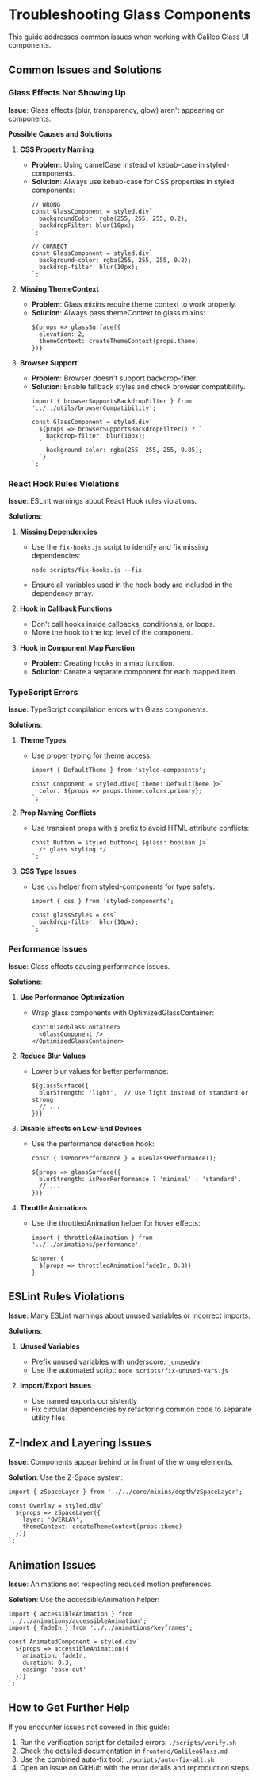 # Troubleshooting Glass Components

This guide addresses common issues when working with Galileo Glass UI components.

## Common Issues and Solutions

### Glass Effects Not Showing Up

**Issue**: Glass effects (blur, transparency, glow) aren't appearing on components.

**Possible Causes and Solutions**:

1. **CSS Property Naming**
   - **Problem**: Using camelCase instead of kebab-case in styled-components.
   - **Solution**: Always use kebab-case for CSS properties in styled components:
     ```tsx
     // WRONG
     const GlassComponent = styled.div`
       backgroundColor: rgba(255, 255, 255, 0.2);
       backdropFilter: blur(10px);
     `;
     
     // CORRECT
     const GlassComponent = styled.div`
       background-color: rgba(255, 255, 255, 0.2);
       backdrop-filter: blur(10px);
     `;
     ```

2. **Missing ThemeContext**
   - **Problem**: Glass mixins require theme context to work properly.
   - **Solution**: Always pass themeContext to glass mixins:
     ```tsx
     ${props => glassSurface({
       elevation: 2,
       themeContext: createThemeContext(props.theme)
     })}
     ```

3. **Browser Support**
   - **Problem**: Browser doesn't support backdrop-filter.
   - **Solution**: Enable fallback styles and check browser compatibility.
     ```tsx
     import { browserSupportsBackdropFilter } from '../../utils/browserCompatibility';
     
     const GlassComponent = styled.div`
       ${props => browserSupportsBackdropFilter() ? `
         backdrop-filter: blur(10px);
       ` : `
         background-color: rgba(255, 255, 255, 0.85);
       `}
     `;
     ```

### React Hook Rules Violations

**Issue**: ESLint warnings about React Hook rules violations.

**Solutions**:

1. **Missing Dependencies**
   - Use the `fix-hooks.js` script to identify and fix missing dependencies:
     ```
     node scripts/fix-hooks.js --fix
     ```
   - Ensure all variables used in the hook body are included in the dependency array.

2. **Hook in Callback Functions**
   - Don't call hooks inside callbacks, conditionals, or loops.
   - Move the hook to the top level of the component.

3. **Hook in Component Map Function**
   - **Problem**: Creating hooks in a map function.
   - **Solution**: Create a separate component for each mapped item.

### TypeScript Errors

**Issue**: TypeScript compilation errors with Glass components.

**Solutions**:

1. **Theme Types**
   - Use proper typing for theme access:
     ```tsx
     import { DefaultTheme } from 'styled-components';
     
     const Component = styled.div<{ theme: DefaultTheme }>`
       color: ${props => props.theme.colors.primary};
     `;
     ```

2. **Prop Naming Conflicts**
   - Use transient props with `$` prefix to avoid HTML attribute conflicts:
     ```tsx
     const Button = styled.button<{ $glass: boolean }>`
       /* glass styling */
     `;
     ```

3. **CSS Type Issues**
   - Use `css` helper from styled-components for type safety:
     ```tsx
     import { css } from 'styled-components';
     
     const glassStyles = css`
       backdrop-filter: blur(10px);
     `;
     ```

### Performance Issues

**Issue**: Glass effects causing performance issues.

**Solutions**:

1. **Use Performance Optimization**
   - Wrap glass components with OptimizedGlassContainer:
     ```tsx
     <OptimizedGlassContainer>
       <GlassComponent />
     </OptimizedGlassContainer>
     ```

2. **Reduce Blur Values**
   - Lower blur values for better performance:
     ```tsx
     ${glassSurface({
       blurStrength: 'light',  // Use light instead of standard or strong
       // ...
     })}
     ```

3. **Disable Effects on Low-End Devices**
   - Use the performance detection hook:
     ```tsx
     const { isPoorPerformance } = useGlassPerformance();
     
     ${props => glassSurface({
       blurStrength: isPoorPerformance ? 'minimal' : 'standard',
       // ...
     })}
     ```

4. **Throttle Animations**
   - Use the throttledAnimation helper for hover effects:
     ```tsx
     import { throttledAnimation } from '../../animations/performance';
     
     &:hover {
       ${props => throttledAnimation(fadeIn, 0.3)}
     }
     ```

## ESLint Rules Violations

**Issue**: Many ESLint warnings about unused variables or incorrect imports.

**Solutions**:

1. **Unused Variables**
   - Prefix unused variables with underscore: `_unusedVar`
   - Use the automated script: `node scripts/fix-unused-vars.js`

2. **Import/Export Issues**
   - Use named exports consistently
   - Fix circular dependencies by refactoring common code to separate utility files

## Z-Index and Layering Issues

**Issue**: Components appear behind or in front of the wrong elements.

**Solution**: Use the Z-Space system:

```tsx
import { zSpaceLayer } from '../../core/mixins/depth/zSpaceLayer';

const Overlay = styled.div`
  ${props => zSpaceLayer({
    layer: 'OVERLAY',
    themeContext: createThemeContext(props.theme)
  })}
`;
```

## Animation Issues

**Issue**: Animations not respecting reduced motion preferences.

**Solution**: Use the accessibleAnimation helper:

```tsx
import { accessibleAnimation } from '../../animations/accessibleAnimation';
import { fadeIn } from '../../animations/keyframes';

const AnimatedComponent = styled.div`
  ${props => accessibleAnimation({
    animation: fadeIn,
    duration: 0.3,
    easing: 'ease-out'
  })}
`;
```

## How to Get Further Help

If you encounter issues not covered in this guide:

1. Run the verification script for detailed errors: `./scripts/verify.sh`
2. Check the detailed documentation in `frontend/GalileoGlass.md`
3. Use the combined auto-fix tool: `./scripts/auto-fix-all.sh`
4. Open an issue on GitHub with the error details and reproduction steps 